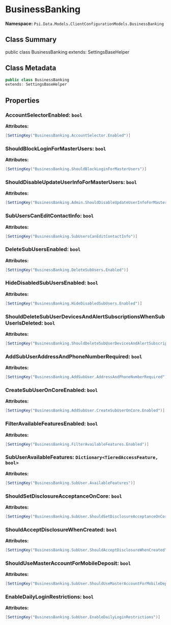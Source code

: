 # BusinessBanking

**Namespace:** `Psi.Data.Models.ClientConfigurationModels.BusinessBanking`

## Class Summary

public class BusinessBanking
extends: SettingsBaseHelper

## Class Metadata

```typescript
public class BusinessBanking
extends: SettingsBaseHelper
```

## Properties

### AccountSelectorEnabled: `bool`

**Attributes:**
```csharp
[SettingKey("BusinessBanking.AccountSelector.Enabled")]
```

### ShouldBlockLoginForMasterUsers: `bool`



**Attributes:**
```csharp
[SettingKey("BusinessBanking.ShouldBlockLoginForMasterUsers")]
```

### ShouldDisableUpdateUserInfoForMasterUsers: `bool`



**Attributes:**
```csharp
[SettingKey("BusinessBanking.Admin.ShouldDisableUpdateUserInfoForMasterUsers")]
```

### SubUsersCanEditContactInfo: `bool`



**Attributes:**
```csharp
[SettingKey("BusinessBanking.SubUsersCanEditContactInfo")]
```

### DeleteSubUsersEnabled: `bool`



**Attributes:**
```csharp
[SettingKey("BusinessBanking.DeleteSubUsers.Enabled")]
```

### HideDisabledSubUsersEnabled: `bool`



**Attributes:**
```csharp
[SettingKey("BusinessBanking.HideDisabledSubUsers.Enabled")]
```

### ShouldDeleteSubUserDevicesAndAlertSubscriptionsWhenSubUserIsDeleted: `bool`



**Attributes:**
```csharp
[SettingKey("BusinessBanking.ShouldDeleteSubUserDevicesAndAlertSubscriptionsWhenSubUserIsDisabled")]
```

### AddSubUserAddressAndPhoneNumberRequired: `bool`



**Attributes:**
```csharp
[SettingKey("BusinessBanking.AddSubUser.AddressAndPhoneNumberRequired")]
```

### CreateSubUserOnCoreEnabled: `bool`



**Attributes:**
```csharp
[SettingKey("BusinessBanking.AddSubUser.CreateSubUserOnCore.Enabled")]
```

### FilterAvailableFeaturesEnabled: `bool`



**Attributes:**
```csharp
[SettingKey("BusinessBanking.FilterAvailableFeatures.Enabled")]
```

### SubUserAvailableFeatures: `Dictionary<TieredAccessFeature, bool>`



**Attributes:**
```csharp
[SettingKey("BusinessBanking.SubUser.AvailableFeatures")]
```

### ShouldSetDisclosureAcceptanceOnCore: `bool`



**Attributes:**
```csharp
[SettingKey("BusinessBanking.SubUser.ShouldSetDisclosureAcceptanceOnCore")]
```

### ShouldAcceptDisclosureWhenCreated: `bool`



**Attributes:**
```csharp
[SettingKey("BusinessBanking.SubUser.ShouldAcceptDisclosureWhenCreated")]
```

### ShouldUseMasterAccountForMobileDeposit: `bool`



**Attributes:**
```csharp
[SettingKey("BusinessBanking.SubUser.ShouldUseMasterAccountForMobileDeposit")]
```

### EnableDailyLoginRestrictions: `bool`



**Attributes:**
```csharp
[SettingKey("BusinessBanking.SubUser.EnableDailyLoginRestrictions")]
```
